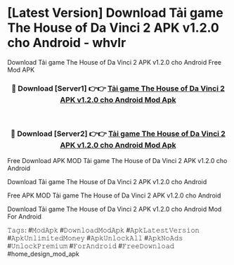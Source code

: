 # [Latest Version] Download Tải game The House of Da Vinci 2 APK v1.2.0 cho Android - whvlr

Download Tải game The House of Da Vinci 2 APK v1.2.0 cho Android Free Mod APK

<div align="center">
<h3>🔴 Download [Server1] 👉👉 <a href="https://apk-comot.site?title=Tải_game_The_House_of_Da_Vinci_2_APK_v1.2.0_cho_Android">Tải game The House of Da Vinci 2 APK v1.2.0 cho Android Mod Apk</a></h3><br>

<h3>🔴 Download [Server2] 👉👉 <a href="https://apk-comot.site?title=Tải_game_The_House_of_Da_Vinci_2_APK_v1.2.0_cho_Android">Tải game The House of Da Vinci 2 APK v1.2.0 cho Android Mod Apk</a></h3>
</div>


Free Download APK MOD Tải game The House of Da Vinci 2 APK v1.2.0 cho Android

Download Tải game The House of Da Vinci 2 APK v1.2.0 cho Android 

Free APK MOD Tải game The House of Da Vinci 2 APK v1.2.0 cho Android 

Download Tải game The House of Da Vinci 2 APK v1.2.0 cho Android Mod For Android

𝚃𝚊𝚐𝚜: #𝙼𝚘𝚍𝙰𝚙𝚔 #𝙳𝚘𝚠𝚗𝚕𝚘𝚊𝚍𝙼𝚘𝚍𝙰𝚙𝚔 #𝙰𝚙𝚔𝙻𝚊𝚝𝚎𝚜𝚝𝚅𝚎𝚛𝚜𝚒𝚘𝚗 #𝙰𝚙𝚔𝚄𝚗𝚕𝚒𝚖𝚒𝚝𝚎𝚍𝙼𝚘𝚗𝚎𝚢 #𝙰𝚙𝚔𝚄𝚗𝚕𝚘𝚌𝚔𝙰𝚕𝚕 #𝙰𝚙𝚔𝙽𝚘𝙰𝚍𝚜 #𝚄𝚗𝚕𝚘𝚌𝚔𝙿𝚛𝚎𝚖𝚒𝚞𝚖 #𝙵𝚘𝚛𝙰𝚗𝚍𝚛𝚘𝚒𝚍 #𝙵𝚛𝚎𝚎𝙳𝚘𝚠𝚗𝚕𝚘𝚊𝚍 #home_design_mod_apk